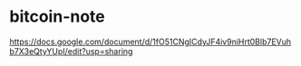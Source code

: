 # bitcoin-note
https://docs.google.com/document/d/1fO51CNgICdyJF4iv9niHrt0Blb7EVuhb7X3eQtyYUpI/edit?usp=sharing
